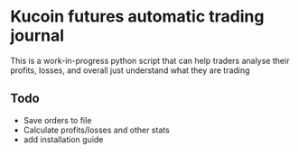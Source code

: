 # Kucoin futures automatic trading journal

This is a work-in-progress python script that can help traders analyse their profits, losses, and overall just understand what they are trading

## Todo
- Save orders to file
- Calculate profits/losses and other stats
- add installation guide